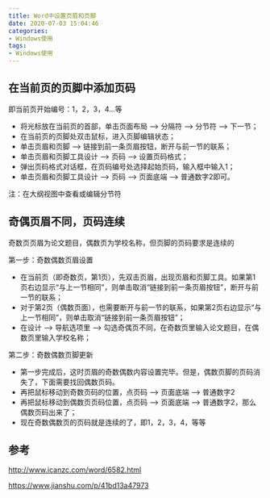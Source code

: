 ```yaml
---
title: Word中设置页眉和页脚
date: 2020-07-03 15:04:46
categories:
- Windows使用
tags:
- Windows使用
---
```


## 在当前页的页脚中添加页码

即当前页开始编号：1，2，3，4...等

- 将光标放在当前页的首部，单击页面布局 --> 分隔符 --> 分节符 --> 下一节；
- 在当前页的页脚处双击鼠标，进入页脚编辑状态；
- 单击页眉和页脚 --> 链接到前一条页眉按钮，断开与前一节的联系；
- 单击页眉和页脚工具设计 --> 页码 --> 设置页码格式；
- 弹出页码格式对话框，在页码编号处选择起始页码，输入框中输入1；
- 单击页眉和页脚工具设计 --> 页码 --> 页面底端 --> 普通数字2即可。

注：在大纲视图中查看或编辑分节符

## 奇偶页眉不同，页码连续

奇数页页眉为论文题目，偶数页为学校名称，但页脚的页码要求是连续的

第一步：奇数偶数页眉设置

- 在当前页（即奇数页，第1页），先双击页眉，出现页眉和页脚工具。如果第1页右边显示“与上一节相同”，则单击取消“链接到前一条页眉按钮”，断开与前一节的联系；
- 对于第2页（偶数页面），也需要断开与前一节的联系，如果第2页右边显示“与上一节相同”，则单击取消“链接到前一条页眉按钮”；
- 在设计 --> 导航选项里 --> 勾选奇偶页不同，在奇数页里输入论文题目，在偶数页里输入学校名称；

第二步：奇数偶数页脚更新

- 第一步完成后，这时页眉的奇数偶数内容设置完毕。但是，偶数页脚的页码消失了，下面需要找回偶数页码。
- 再把鼠标移动到奇数页码的位置，点页码 --> 页面底端 --> 普通数字2
- 再把鼠标移动到偶数页页码位置，点页码 --> 页面底端 --> 普通数字2，那么偶数页码出来了；
- 现在奇数偶数页的页码就是连续的了，即1，2，3，4，等等

## 参考

<http://www.icanzc.com/word/6582.html>

<https://www.jianshu.com/p/41bd13a47973>
